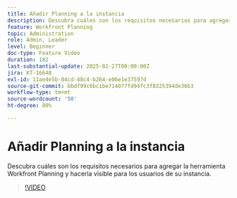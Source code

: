 ```yaml
---
title: Añadir Planning a la instancia
description: Descubra cuáles son los requisitos necesarios para agregar la herramienta Workfront Planning y hacerla visible para los usuarios de su instancia.
feature: Workfront Planning
topic: Administration
role: Admin, Leader
level: Beginner
doc-type: Feature Video
duration: 182
last-substantial-update: 2025-02-27T00:00:00Z
jira: KT-16648
exl-id: 11ae4e5b-84cd-48c4-b264-e06e1e37597d
source-git-commit: bbdf99c6bc1be714077fd94fc3f8325394de36b3
workflow-type: tm+mt
source-wordcount: '50'
ht-degree: 80%

---
```


# Añadir Planning a la instancia

Descubra cuáles son los requisitos necesarios para agregar la herramienta Workfront Planning y hacerla visible para los usuarios de su instancia.

>[!VIDEO](https://video.tv.adobe.com/v/3447969/?learn=on&enablevpops=1&captions=spa)
